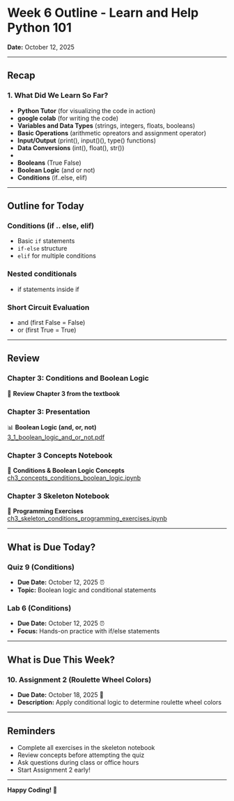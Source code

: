 # Week 6  Outline - Learn and Help Python 101

**Date:** October 12, 2025

---

## Recap

### 1. What Did We Learn So Far?
- **Python Tutor** (for visualizing the code in action)
- **google colab** (for writing the code)
- **Variables and Data Types** (strings, integers, floats, booleans)
- **Basic Operations** (arithmetic opreators and assignment operator)
- **Input/Output** (print(), input()(), type() functions)
- **Data Conversions** (int(), float(), str())
- 
- **Booleans** (True False)
- **Boolean Logic** (and or not)
- **Conditions** (if..else, elif)

---

## Outline for Today

### Conditions (if .. else, elif)
- Basic `if` statements
- `if-else` structure
- `elif` for multiple conditions

### Nested conditionals
- if statements inside if

### Short Circuit Evaluation
- and (first False = False)
- or (first True = True)
---

## Review

### Chapter 3: Conditions and Boolean Logic
📖 **Review Chapter 3 from the textbook**

### Chapter 3: Presentation
📊 **Boolean Logic (and, or, not)**  
[3_1_boolean_logic_and_or_not.pdf](https://github.com/sjasthi/python101/blob/main/presentations/3_1_boolean_logic_and_or_not.pdf)

### Chapter 3 Concepts Notebook
📘 **Conditions & Boolean Logic Concepts**  
[ch3_concepts_conditions_boolean_logic.ipynb](https://github.com/sjasthi/python101/blob/main/ch3_concepts_conditions_boolean_logic.ipynb)

### Chapter 3 Skeleton Notebook
📝 **Programming Exercises**  
[ch3_skeleton_conditions_programming_exercises.ipynb](https://github.com/sjasthi/python101/blob/main/skeletons_programming_assignments/ch3_skeleton_conditions_programming_exercises.ipynb)

---

## What is Due Today?

### Quiz 9 (Conditions)
- **Due Date:** October 12, 2025 ⏰
- **Topic:** Boolean logic and conditional statements

### Lab 6 (Conditions)
- **Due Date:** October 12, 2025 ⏰
- **Focus:** Hands-on practice with if/else statements

---

## What is Due This Week?

### 10. Assignment 2 (Roulette Wheel Colors)
- **Due Date:** October 18, 2025 📅
- **Description:** Apply conditional logic to determine roulette wheel colors

---

## Reminders
- Complete all exercises in the skeleton notebook
- Review concepts before attempting the quiz
- Ask questions during class or office hours
- Start Assignment 2 early!

---

**Happy Coding! 🐍**
